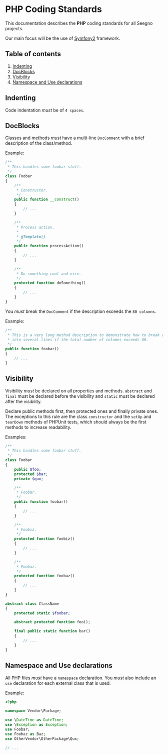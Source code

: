 # PHP Coding Standards

This documentation describes the **PHP** coding standards for all Seegno projects.

Our main focus will be the use of [Symfony2](http://symfony.com/) framework.

## Table of contents

1. [Indenting](#indenting)
1. [DocBlocks](#docblocks)
1. [Visibility](#visibility)
1. [Namespace and Use declarations](#namespace-and-use-declarations)

## Indenting

Code indentation *must* be of `4 spaces`.

## DocBlocks

Classes and methods *must* have a multi-line `DocComment` with a brief description of the class/method.

Example:

```php
/**
 * This handles some foobar stuff.
 */
class Foobar
{
    /**
     * Constructor.
     */
    public function __construct()
    {
        // ...
    }

    /**
     * Process action.
     *
     * @Template()
     */
    public function processAction()
    {
        // ...
    }

    /**
     * Do something cool and nice.
     */
    protected function doSomething()
    {
        // ...
    }
}
```

You *must* break the `DocComment` if the description exceeds the `80 columns`.

Example:

```php
/**
 * This is a very long method description to demonstrate how to break a comment
 * into several lines if the total number of columns exceeds 80.
 */
public function foobar()
{
    // ...
}
```

## Visibility

Visibility *must* be declared on all properties and methods. `abstract` and `final` must be declared before the visibility and `static` must be declared after the visibility.

Declare public methods first, then protected ones and finally private ones. The exceptions to this rule are the class `constructor` and the `setUp` and `tearDown` methods of PHPUnit tests, which should always be the first methods to increase readability.

Examples:

```php
/**
 * This handles some foobar stuff.
 */
class Foobar
{
    public $foo;
    protected $bar;
    private $qux;

    /**
     * Foobar.
     */
    public function foobar()
    {
        // ...
    }

    /**
     * Foobiz.
     */
    protected function foobiz()
    {
        // ...
    }

    /**
     * Foobaz.
     */
    protected function foobaz()
    {
        // ...
    }
}
```

```php
abstract class ClassName
{
    protected static $foobar;

    abstract protected function foo();

    final public static function bar()
    {
        // ...
    }
}
```

## Namespace and Use declarations

All PHP files *must* have a `namespace` declaration. You *must* also include an `use` declaration for each external class that is used.

Example:

```php
<?php

namespace Vendor\Package;

use \DateTime as DateTime;
use \Exception as Exception;
use Foobar;
use Foobaz as Baz;
use OtherVendor\OtherPackage\Qux;

// ...
```
